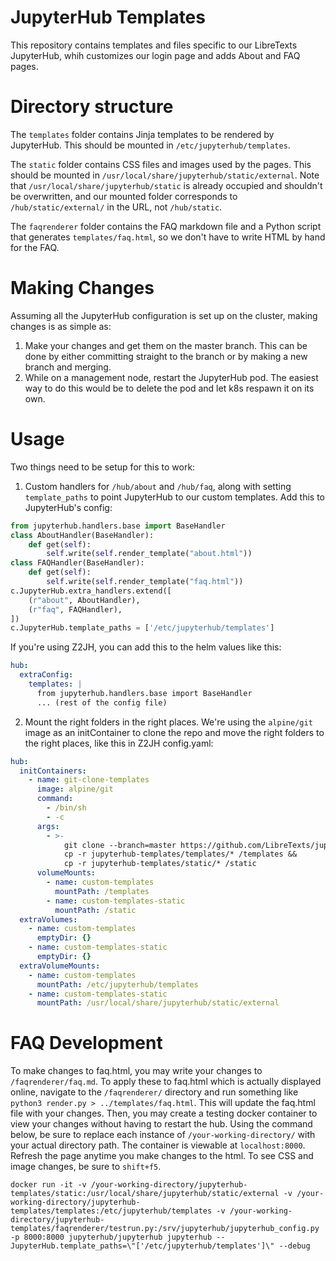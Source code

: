 # JupyterHub Templates

This repository contains templates and files specific to our LibreTexts JupyterHub, whih customizes our login page and adds About and FAQ pages.

# Directory structure

The `templates` folder contains Jinja templates to be rendered by JupyterHub. This should be mounted in `/etc/jupyterhub/templates`.

The `static` folder contains CSS files and images used by the pages. This should be mounted in `/usr/local/share/jupyterhub/static/external`. Note that `/usr/local/share/jupyterhub/static` is already occupied and shouldn't be overwritten, and our mounted folder corresponds to `/hub/static/external/` in the URL, not `/hub/static`.

The `faqrenderer` folder contains the FAQ markdown file and a Python script that generates `templates/faq.html`, so we don't have to write HTML by hand for the FAQ.

# Making Changes

Assuming all the JupyterHub configuration is set up on the cluster, making changes is as simple as:
1. Make your changes and get them on the master branch. This can be done by either committing straight to the branch or by making a new branch and merging.
1. While on a management node, restart the JupyterHub pod. The easiest way to do this would be to delete the pod and let k8s respawn it on its own.

# Usage

Two things need to be setup for this to work:

1. Custom handlers for `/hub/about` and `/hub/faq`, along with setting `template_paths` to point JupyterHub to our custom templates. Add this to JupyterHub's config:
```python
from jupyterhub.handlers.base import BaseHandler
class AboutHandler(BaseHandler):
    def get(self):
        self.write(self.render_template("about.html"))
class FAQHandler(BaseHandler):
    def get(self):
        self.write(self.render_template("faq.html"))
c.JupyterHub.extra_handlers.extend([
    (r"about", AboutHandler),
    (r"faq", FAQHandler),
])
c.JupyterHub.template_paths = ['/etc/jupyterhub/templates']
```

If you're using Z2JH, you can add this to the helm values like this:
```yaml
hub:
  extraConfig:
    templates: |
      from jupyterhub.handlers.base import BaseHandler
      ... (rest of the config file)
```

2. Mount the right folders in the right places. We're using the `alpine/git` image as an initContainer to clone the repo and move the right folders to the right places, like this in Z2JH config.yaml:
```yaml
hub:
  initContainers:
    - name: git-clone-templates
      image: alpine/git
      command:
        - /bin/sh
        - -c
      args:
        - >-
            git clone --branch=master https://github.com/LibreTexts/jupyterhub-templates.git &&
            cp -r jupyterhub-templates/templates/* /templates &&
            cp -r jupyterhub-templates/static/* /static
      volumeMounts:
        - name: custom-templates
          mountPath: /templates
        - name: custom-templates-static
          mountPath: /static
  extraVolumes:
    - name: custom-templates
      emptyDir: {}
    - name: custom-templates-static
      emptyDir: {}
  extraVolumeMounts:
    - name: custom-templates
      mountPath: /etc/jupyterhub/templates
    - name: custom-templates-static
      mountPath: /usr/local/share/jupyterhub/static/external
```

# FAQ Development

To make changes to faq.html, you may write your changes to `/faqrenderer/faq.md`. To apply these to faq.html which is actually displayed online, navigate to the `/faqrenderer/` directory and run something like `python3 render.py > ../templates/faq.html`. This will update the faq.html file with your changes. Then, you may create a testing docker container to view your changes without having to restart the hub. Using the command below, be sure to replace each instance of `/your-working-directory/` with your actual directory path. The container is viewable at `localhost:8000`. Refresh the page anytime you make changes to the html. To see CSS and image changes, be sure to `shift+f5`. 

```
docker run -it -v /your-working-directory/jupyterhub-templates/static:/usr/local/share/jupyterhub/static/external -v /your-working-directory/jupyterhub-templates/templates:/etc/jupyterhub/templates -v /your-working-directory/jupyterhub-templates/faqrenderer/testrun.py:/srv/jupyterhub/jupyterhub_config.py -p 8000:8000 jupyterhub/jupyterhub jupyterhub --JupyterHub.template_paths=\"['/etc/jupyterhub/templates']\" --debug
```
